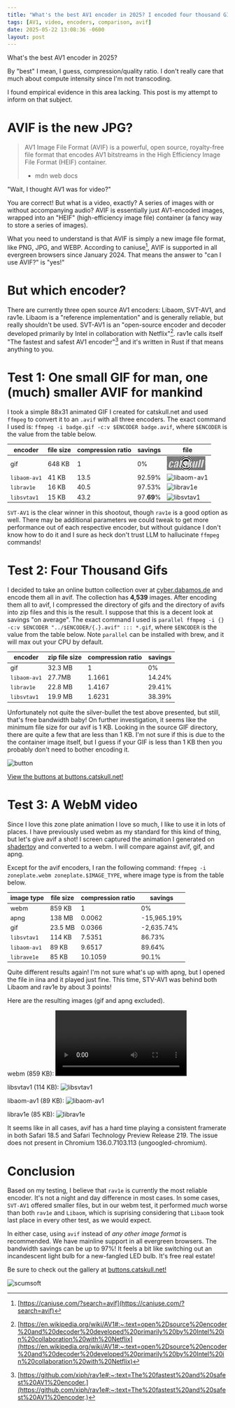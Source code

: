 ```yaml
---
title: "What's the best AV1 encoder in 2025? I encoded four thousand GIFs to find out."
tags: [AV1, video, encoders, comparison, avif]
date: 2025-05-22 13:08:36 -0600
layout: post
---
```

What's the best AV1 encoder in 2025?

By "best" I mean, I guess, compression/quality ratio. I don't really care that much about compute intensity since I'm not transcoding. 

I found empirical evidence in this area lacking. This post is my attempt to inform on that subject.

# AVIF is the new JPG?

> AV1 Image File Format (AVIF) is a powerful, open source, royalty-free file format that encodes AV1 bitstreams in the High Efficiency Image File Format (HEIF) container.
>
> - mdn web docs

"Wait, I thought AV1 was for video?"

You are correct! But what is a video, exactly? A series of images with or without accompanying audio? AVIF is essentially just AV1-encoded images, wrapped into an "HEIF" (high-efficiency image file) container (a fancy way to store a series of images).

What you need to understand is that AVIF is simply a new image file format, like PNG, JPG, and WEBP. According to caniuse[^2], AVIF is supported in all evergreen browsers since January 2024. That means the answer to "can I use AVIF?" is "yes!"

# But which encoder?

There are currently three open source AV1 encoders: Libaom, SVT-AV1, and rav1e. Libaom is a "reference implementation" and is generally reliable, but really shouldn't be used. SVT-AV1 is an "open-source encoder and decoder developed primarily by Intel in collaboration with Netflix"[^3]. rav1e calls itself "The fastest and safest AV1 encoder"[^4] and it's written in Rust if that means anything to you.

# Test 1: One small GIF for man, one (much) smaller AVIF for mankind

I took a simple 88x31 animated GIF I created for catskull.net and used `ffmpeg` to convert it to an `.avif` with all three encoders. The exact command I used is: `ffmpeg -i badge.gif -c:v $ENCODER badge.avif`, where `$ENCODER` is the value from the table below.

| encoder | file size | compression ratio | savings | file |
| ------- | --------- | ----------------- | ------- | --- |
| gif     | 648 KB     | 1                 | 0%      | ![gif](/assets/badge.gif) |
| `libaom-av1` | 41 KB  | 13.5             | 92.59%  | ![libaom-av1](/assets/images/posts/libaom-vs-svtav1-vs-rav1e-2025/libaom-av1.avif) |
| `librav1e` | 16 KB | 40.5 | 97.53% | ![librav1e](/assets/images/posts/libaom-vs-svtav1-vs-rav1e-2025/librav1e.avif) |
| `libsvtav1` | 15 KB | 43.2 | 97.**69**% | ![libsvtav1](/assets/images/posts/libaom-vs-svtav1-vs-rav1e-2025/libsvtav1.avif) |

`SVT-AV1` is the clear winner in this shootout, though `rav1e` is a good option as well. There may be additional parameters we could tweak to get more performance out of each respective encoder, but without guidance I don't know how to do it and I sure as heck don't trust LLM to hallucinate `ffmpeg` commands!

# Test 2: Four Thousand Gifs

I decided to take an online button collection over at [cyber.dabamos.de](https://cyber.dabamos.de/88x31/) and encode them all in avif. The collection has **4,539** images. After encoding them all to avif, I compressed the directory of gifs and the directory of avifs into zip files and this is the result. I suppose that this is a decent look at savings "on average". The exact command I used is `parallel ffmpeg -i {} -c:v $ENCODER "../$ENCODER/{.}.avif" ::: *.gif`, where `$ENCODER` is the value from the table below. Note `parallel` can be installed with brew, and it will max out your CPU by default.

| encoder    | zip file size   | compression ratio | savings |
| ---------- | --------------- | ----------------- | ------- |
| gif        | 32.3 MB         | 1                 | 0%      |
| `libaom-av1`| 27.7MB         | 1.1661            | 14.24%  |
| `librav1e` | 22.8 MB         | 1.4167            | 29.41%  |
| `libsvtav1`| 19.9 MB         | 1.6231            | 38.39%  |

Unfortunately not quite the silver-bullet the test above presented, but still, that's free bandwidth baby! On further investigation, it seems like the minimum file size for our avif is 1 KB. Looking in the source GIF directory, there are quite a few that are less than 1 KB. I'm not sure if this is due to the the container image itself, but I guess if your GIF is less than 1 KB then you probably don't need to bother encoding it.

![button](https://buttons.catskull.net/avif/ie_rainbow.avif)

[View the buttons at buttons.catskull.net!](https://buttons.catskull.net/)

# Test 3: A WebM video

Since I love this zone plate animation I love so much, I like to use it in lots of places. I have previously used webm as my standard for this kind of thing, but let's give avif a shot! I screen captured the animation I generated on [shadertoy](https://www.shadertoy.com/view/tfSGzK) and converted to a webm. I will compare against avif, gif, and apng.

Except for the avif encoders, I ran the following command:
`ffmpeg -i zoneplate.webm zoneplate.$IMAGE_TYPE`, where image type is from the table below.

| image type | file size       | compression ratio | savings |
| ---------- | --------------- | ----------------- | ------- |
| webm       | 859 KB          | 1                 | 0%      |
| apng       | 138 MB          | 0.0062            | -15,965.19% |
| gif        | 23.5 MB         | 0.0366            | -2,635.74%|
| `libsvtav1` | 114 KB         | 7.5351            | 86.73% |
| `libaom-av1` | 89 KB         | 9.6517            | 89.64%   |
| `librave1e` | 85 KB          |  10.1059          | 90.1% |

Quite different results again! I'm not sure what's up with apng, but I opened the file in iina and it played just fine. This time, STV-AV1 was behind both Libaom and rav1e by about 3 points!

Here are the resulting images (gif and apng excluded).

webm (859 KB):
<video autoplay loop>
  <source src="/assets/images/posts/libaom-vs-svtav1-vs-rav1e-2025/zoneplate.webm" type="video/webm" />
</video>

libsvtav1 (114 KB):
<picture>
  <source srcest="/assets/images/posts/libaom-vs-svtav1-vs-rav1e-2025/zoneplate-libsvtav1.avif" type="image/avif">
  <img src="/assets/images/posts/libaom-vs-svtav1-vs-rav1e-2025/zoneplate-libsvtav1.avif" alt="libsvtav1" loading="eager">
</picture>

libaom-av1 (89 KB):
![libaom-av1](/assets/images/posts/libaom-vs-svtav1-vs-rav1e-2025/zoneplate-libaom-av1.avif)

librav1e (85 KB):
![librav1e](/assets/images/posts/libaom-vs-svtav1-vs-rav1e-2025/zoneplate-librav1e.avif)

It seems like in all cases, avif has a hard time playing a consistent framerate in both Safari 18.5 and Safari Technology Preview Release 219. The issue does not present in Chromium 136.0.7103.113 (ungoogled-chromium). 

# Conclusion

Based on my testing, I believe that `rav1e` is currently the most reliable encoder. It's not a night and day difference in most cases. In some cases, `SVT-AV1` offered smaller files, but in our webm test, it performed _much_ worse than both `rav1e` and `Libaom`, which is suprising considering that `Libaom` took last place in every other test, as we would expect.

In either case, using `avif` instead of _any other image format_ is recommended. We have mainline support in all evergreen browsers. The bandwidth savings can be up to 97%! It feels a bit like switching out an incandescent light bulb for a new-fangled LED bulb. It's free real estate!

Be sure to check out the gallery at [buttons.catskull.net!](https://buttons.catskull.net/)

![scumsoft](https://buttons.catskull.net/avif/scumani.avif)

[^3]: [https://en.wikipedia.org/wiki/AV1#:~:text=open%2Dsource%20encoder%20and%20decoder%20developed%20primarily%20by%20Intel%20in%20collaboration%20with%20Netflix](https://en.wikipedia.org/wiki/AV1#:~:text=open%2Dsource%20encoder%20and%20decoder%20developed%20primarily%20by%20Intel%20in%20collaboration%20with%20Netflix)
[^2]: [https://caniuse.com/?search=avif](https://caniuse.com/?search=avif)
[^4]: [https://github.com/xiph/rav1e#:~:text=The%20fastest%20and%20safest%20AV1%20encoder.](https://github.com/xiph/rav1e#:~:text=The%20fastest%20and%20safest%20AV1%20encoder.)
